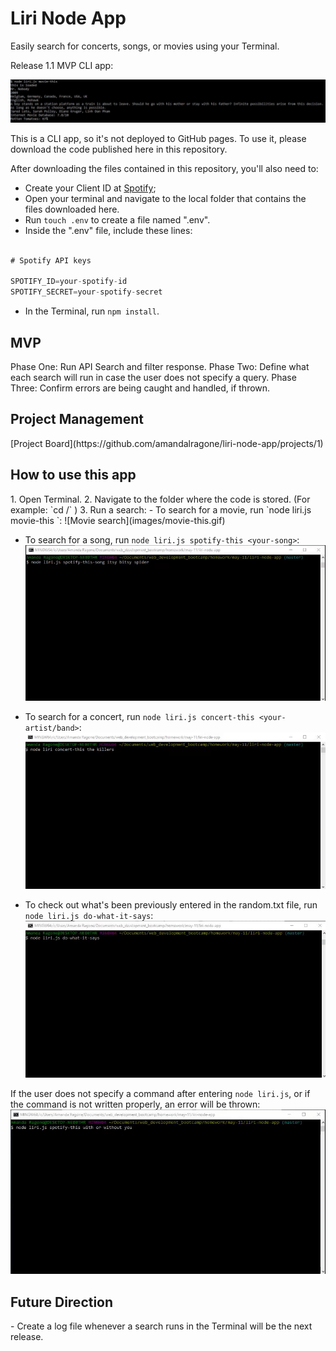 <h1>Liri Node App</h1>

Easily search for concerts, songs, or movies using your Terminal.

Release 1.1 MVP CLI app:

![CLI app](images/search-ex.jpg)

This is a CLI app, so it's not deployed to GitHub pages. To use it, please download the code published here in this repository.

After downloading the files contained in this repository, you'll also need to:

* Create your Client ID at [Spotify](https://developer.spotify.com/my-applications/#!/);
* Open your terminal and navigate to the local folder that contains the files downloaded here. 
* Run `touch .env` to create a file named ".env".
* Inside the ".env" file, include these lines:

```js

# Spotify API keys

SPOTIFY_ID=your-spotify-id
SPOTIFY_SECRET=your-spotify-secret

```

* In the Terminal, run `npm install`.


<h2>MVP</h2>
Phase One: Run API Search and filter response.
Phase Two: Define what each search will run in case the user does not specify a query.
Phase Three: Confirm errors are being caught and handled, if thrown.

<h2>Project Management</h2>
[Project Board](https://github.com/amandalragone/liri-node-app/projects/1)

<h2>How to use this app</h2>
1. Open Terminal.
2. Navigate to the folder where the code is stored. (For example: `cd <Documents>/<my-repository>` )
3. Run a search:
- To search for a movie, run `node liri.js movie-this <your-movie>`:
![Movie search](images/movie-this.gif)

- To search for a song, run `node liri.js spotify-this <your-song>`:
![Song search](images/spotify-this-song.gif)

- To search for a concert, run `node liri.js concert-this <your-artist/band>`:
![Concert search](images/concert-this.gif)

- To check out what's been previously entered in the random.txt file, run `node liri.js do-what-it-says`:
![Reading what's in random.txt](images/do-what-it-says.gif)


If the user does not specify a command after entering `node liri.js`, or if the command is not written properly, an error will be thrown:
![Error for missing or incorrect command](images/error-example.gif)



<h2>Future Direction</h2>
- Create a log file whenever a search runs in the Terminal will be the next release.